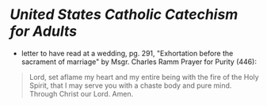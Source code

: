 
# *United States Catholic Catechism for Adults*

- letter to have read at a wedding, pg. 291, "Exhortation before the sacrament of marriage" by Msgr. Charles Ramm
Prayer for Purity (446):

> Lord, set aflame my heart and my entire being with the fire of the Holy Spirit, that I may serve you with a chaste body and pure mind. Through Christ our Lord. Amen.

